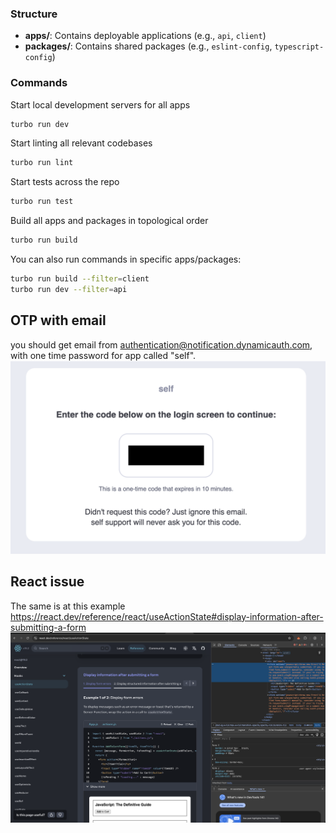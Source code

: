 ### Structure

- **apps/**: Contains deployable applications (e.g., `api`, `client`)
- **packages/**: Contains shared packages (e.g., `eslint-config`, `typescript-config`)

### Commands
Start local development servers for all apps
```sh
turbo run dev
```

Start linting all relevant codebases
```sh
turbo run lint
```

Start tests across the repo
```sh
turbo run test
```

Build all apps and packages in topological order
```sh
turbo run build
```

You can also run commands in specific apps/packages:
```sh
turbo run build --filter=client
turbo run dev --filter=api
```

## OTP with email
you should get email from authentication@notification.dynamicauth.com, with one time password for app called "self".
![Alt text](.github/images/otp-email-example-email.png)

## React issue
The same is at this example https://react.dev/reference/react/useActionState#display-information-after-submitting-a-form
![React Form Issue](.github/images/same-issue-on-react-docs-prod.png)